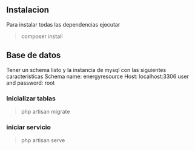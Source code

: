 
## Instalacion
Para instalar todas las dependencias ejecutar
> composer install


## Base de datos
Tener un schema listo y la instancia de mysql con las siguientes caracteristicas
Schema name: energyresource
Host: localhost:3306
user and password: root

### Inicializar tablas 
> php artisan migrate


### iniciar servicio 
> php artisan serve
